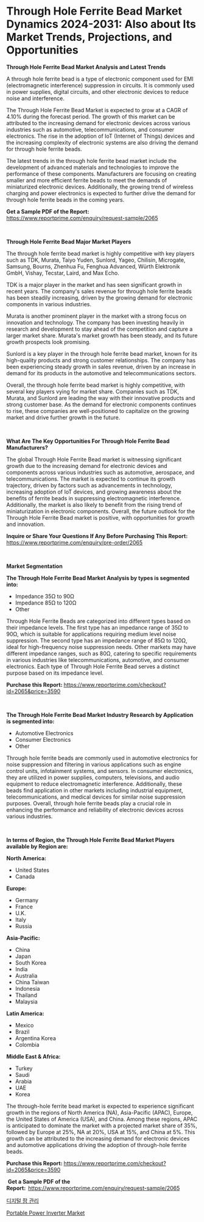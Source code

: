 <p><h1>Through Hole Ferrite Bead Market Dynamics 2024-2031: Also about Its Market Trends, Projections, and Opportunities</h1></p><p><strong>Through Hole Ferrite Bead Market Analysis and Latest Trends</strong></p>
<p><p>A through hole ferrite bead is a type of electronic component used for EMI (electromagnetic interference) suppression in circuits. It is commonly used in power supplies, digital circuits, and other electronic devices to reduce noise and interference.</p><p>The Through Hole Ferrite Bead Market is expected to grow at a CAGR of 4.10% during the forecast period. The growth of this market can be attributed to the increasing demand for electronic devices across various industries such as automotive, telecommunications, and consumer electronics. The rise in the adoption of IoT (Internet of Things) devices and the increasing complexity of electronic systems are also driving the demand for through hole ferrite beads.</p><p>The latest trends in the through hole ferrite bead market include the development of advanced materials and technologies to improve the performance of these components. Manufacturers are focusing on creating smaller and more efficient ferrite beads to meet the demands of miniaturized electronic devices. Additionally, the growing trend of wireless charging and power electronics is expected to further drive the demand for through hole ferrite beads in the coming years.</p></p>
<p><strong>Get a Sample PDF of the Report:&nbsp;</strong> <a href="https://www.reportprime.com/enquiry/request-sample/2065">https://www.reportprime.com/enquiry/request-sample/2065</a></p>
<p>&nbsp;</p>
<p><strong>Through Hole Ferrite Bead Major Market Players</strong></p>
<p><p>The through hole ferrite bead market is highly competitive with key players such as TDK, Murata, Taiyo Yuden, Sunlord, Yageo, Chilisin, Microgate, Samsung, Bourns, Zhenhua Fu, Fenghua Advanced, Würth Elektronik GmbH, Vishay, Tecstar, Laird, and Max Echo.</p><p>TDK is a major player in the market and has seen significant growth in recent years. The company's sales revenue for through hole ferrite beads has been steadily increasing, driven by the growing demand for electronic components in various industries.</p><p>Murata is another prominent player in the market with a strong focus on innovation and technology. The company has been investing heavily in research and development to stay ahead of the competition and capture a larger market share. Murata's market growth has been steady, and its future growth prospects look promising.</p><p>Sunlord is a key player in the through hole ferrite bead market, known for its high-quality products and strong customer relationships. The company has been experiencing steady growth in sales revenue, driven by an increase in demand for its products in the automotive and telecommunications sectors.</p><p>Overall, the through hole ferrite bead market is highly competitive, with several key players vying for market share. Companies such as TDK, Murata, and Sunlord are leading the way with their innovative products and strong customer base. As the demand for electronic components continues to rise, these companies are well-positioned to capitalize on the growing market and drive further growth in the future.</p></p>
<p>&nbsp;</p>
<p><strong>What Are The Key Opportunities For Through Hole Ferrite Bead Manufacturers?</strong></p>
<p><p>The global Through Hole Ferrite Bead market is witnessing significant growth due to the increasing demand for electronic devices and components across various industries such as automotive, aerospace, and telecommunications. The market is expected to continue its growth trajectory, driven by factors such as advancements in technology, increasing adoption of IoT devices, and growing awareness about the benefits of ferrite beads in suppressing electromagnetic interference. Additionally, the market is also likely to benefit from the rising trend of miniaturization in electronic components. Overall, the future outlook for the Through Hole Ferrite Bead market is positive, with opportunities for growth and innovation.</p></p>
<p><strong>Inquire or Share Your Questions If Any Before Purchasing This Report:</strong> <a href="https://www.reportprime.com/enquiry/pre-order/2065">https://www.reportprime.com/enquiry/pre-order/2065</a></p>
<p>&nbsp;</p>
<p><strong>Market Segmentation</strong></p>
<p><strong>The Through Hole Ferrite Bead Market Analysis by types is segmented into:</strong></p>
<p><ul><li>Impedance 35Ω to 90Ω</li><li>Impedance 85Ω to 120Ω</li><li>Other</li></ul></p>
<p><p>Through Hole Ferrite Beads are categorized into different types based on their impedance levels. The first type has an impedance range of 35Ω to 90Ω, which is suitable for applications requiring medium level noise suppression. The second type has an impedance range of 85Ω to 120Ω, ideal for high-frequency noise suppression needs. Other markets may have different impedance ranges, such as 80Ω, catering to specific requirements in various industries like telecommunications, automotive, and consumer electronics. Each type of Through Hole Ferrite Bead serves a distinct purpose based on its impedance level.</p></p>
<p><strong>Purchase this Report:&nbsp;</strong><a href="https://www.reportprime.com/checkout?id=2065&price=3590">https://www.reportprime.com/checkout?id=2065&price=3590</a></p>
<p>&nbsp;</p>
<p><strong>The Through Hole Ferrite Bead Market Industry Research by Application is segmented into:</strong></p>
<p><ul><li>Automotive Electronics</li><li>Consumer Electronics</li><li>Other</li></ul></p>
<p><p>Through hole ferrite beads are commonly used in automotive electronics for noise suppression and filtering in various applications such as engine control units, infotainment systems, and sensors. In consumer electronics, they are utilized in power supplies, computers, televisions, and audio equipment to reduce electromagnetic interference. Additionally, these beads find application in other markets including industrial equipment, telecommunications, and medical devices for similar noise suppression purposes. Overall, through hole ferrite beads play a crucial role in enhancing the performance and reliability of electronic devices across various industries.</p></p>
<p>&nbsp;</p>
<p><strong>In terms of Region, the Through Hole Ferrite Bead Market Players available by Region are:</strong></p>
<p>
    <p> <strong> North America: </strong>
        <ul>
            <li>United States</li>
            <li>Canada</li>
        </ul>
        </p> 
    <p> <strong> Europe: </strong>
        <ul>
            <li>Germany</li>
            <li>France</li>
            <li>U.K.</li>
            <li>Italy</li>
            <li>Russia</li>
        </ul>
        </p> 
    <p> <strong> Asia-Pacific: </strong>
        <ul>
            <li>China</li>
            <li>Japan</li>
            <li>South Korea</li>
            <li>India</li>
            <li>Australia</li>
            <li>China Taiwan</li>
            <li>Indonesia</li>
            <li>Thailand</li>
            <li>Malaysia</li>
        </ul>
        </p> 
    <p> <strong> Latin America: </strong>
        <ul>
            <li>Mexico</li>
            <li>Brazil</li>
            <li>Argentina Korea</li>
            <li>Colombia</li>
        </ul>
        </p> 
    <p> <strong> Middle East & Africa: </strong>
        <ul>
            <li>Turkey</li>
            <li>Saudi</li>
            <li>Arabia</li>
            <li>UAE</li>
            <li>Korea</li>
        </ul>
    </p>
    </p>
<p><p>The through-hole ferrite bead market is expected to experience significant growth in the regions of North America (NA), Asia-Pacific (APAC), Europe, the United States of America (USA), and China. Among these regions, APAC is anticipated to dominate the market with a projected market share of 35%, followed by Europe at 25%, NA at 20%, USA at 15%, and China at 5%. This growth can be attributed to the increasing demand for electronic devices and automotive applications driving the adoption of through-hole ferrite beads.</p></p>
<p><strong>Purchase this Report: </strong><a href="https://www.reportprime.com/checkout?id=2065&price=3590">https://www.reportprime.com/checkout?id=2065&price=3590</a></p>
<p>&nbsp;<strong>Get a Sample PDF of the Report:&nbsp;&nbsp;</strong><a href="https://www.reportprime.com/enquiry/request-sample/2065">https://www.reportprime.com/enquiry/request-sample/2065</a></p>
<p><strong></strong></p>
<p><p><a href="https://github.com/laholand/Market-Research-Report-List-3/blob/main/657580510156.md">디지털 팜 관리</a></p><p><a href="https://github.com/JameTravis/Market-Research-Report-List-4/blob/main/portable-power-inverter-market.md">Portable Power Inverter Market</a></p></p>